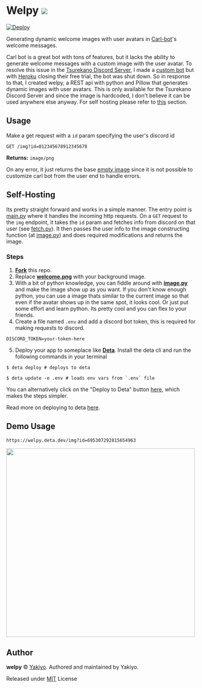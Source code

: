 # Welpy <a href="https://github.com/Yakiyo/welpy"><img src="https://img.shields.io/github/stars/Yakiyo/welpy?style=social"></a> 

[![Deploy](https://button.deta.dev/1/svg)](https://go.deta.dev/deploy?https://github.com/Yakiyo/welpy)

Generating dynamic welcome images with user avatars in [Carl-bot](https://carl.gg)'s welcome messages.

Carl bot is a great bot with tons of features, but it lacks the ability to generate welcome messages with a custom image with the user avatar. To resolve this issue in the [Tsurekano Discord Server](https://discord.gg/q2zDU5bGnh), I made a [custom bot](https://github.com/Yakiyo/Yume-bot) but with [Heroku](https://www.heroku.com) closing their free trial, the bot was shut down. So in response to that, I created welpy, a REST api with python and Pillow that generates dynamic images with user avatars.
This is only available for the Tsurekano Discord Server and since the image is hardcoded, I don't believe it can be used anywhere else anyway.
For self hosting please refer to [this](#self-hosting) section.

## Usage
Make a get request with a `id` param specifying the user's discord id

`GET /img?id=012345678912345678`

**Returns:** `image/png`

On any error, it just returns the base [empty image](./assets/welcome.jpg) since it is not possible to customize carl bot from the user end to handle errors.

## Self-Hosting
Its pretty straight forward and works in a simple manner. The entry point is [main.py](./main.py) where it handles the incoming http requests. On a `GET` request to the `img` endpoint, it takes the `id` param and fetches info from discord on that user (see [fetch.py](./fetch.py)). It then passes the user info to the image constructing function (at [image.py](./image.py)) and does required modifications and returns the image.

### Steps
1) [**Fork**](https://github.com/Yakiyo/welpy/fork) this repo.
2) Replace [**welcome.png**](./assets/welcome.png) with your background image.
3) With a bit of python knowledge, you can fiddle around with [**image.py**](./image.py) and make the image show up as you want. If you don't know enough python, you can use a image thats similar to the current image so that even if the avatar shows up in the same spot, it looks cool. Or just put some effort and learn python. Its pretty cool and you can flex to your friends.
4) Create a file named `.env` and add a discord bot token, this is required for making requests to discord.
```env
DISCORD_TOKEN=your-token-here
```
5) Deploy your app to someplace like [**Deta**](https://deta.sh). Install the deta cli and run the following commands in your terminal
```
$ deta deploy # deploys to deta

$ deta update -e .env # loads env vars from `.env` file
```
You can alternatively click on the "Deploy to Deta" button [here](#welpy-), which makes the steps simpler.

Read more on deploying to deta [here](https://docs.deta.shdocs/micros/getting_started).

## Demo Usage
```
https://welpy.deta.dev/img?id=695307292815654963
```
<img width="500px" src="https://welpy.deta.dev/img?id=695307292815654963">


## Author
**welpy** © [Yakiyo](https://github.com/Yakiyo). Authored and maintained by Yakiyo.

Released under [MIT](https://opensource.org/licenses/MIT) License

